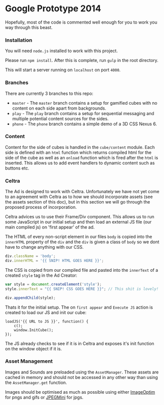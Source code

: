 # Google Prototype 2014

Hopefully, most of the code is commented well enough for you to work you way through this beast.

### Installation

You will need `node.js` installed to work with this project.

Please run `npm install`. After this is complete, run `gulp` in the root directory.

This will start a server running on `localhost` on port `4000`.

### Branches

There are currently 3 branches to this repo:

- `master` - The `master` branch contains a setup for gamified cubes with no content on each side apart from backgrounds.
- `play` - The `play` branch contains a setup for sequential messaging and multiple potential content sources for the sides.
- `phone` - The `phone` branch contains a simple demo of a 3D CSS Nexus 6.

### Content

Content for the side of cubes is handled in the `cube/content` module. Each side is defined with an `html` function which returns compiled html for the side of the cube as well as an `onload` function which is fired after the `html` is inserted. This allows us to add event handlers to dynamic content such as buttons etc.

### Celtra

The Ad is designed to work with Celtra. Unfortunately we have not yet come to an agreement with Celtra as to how we should incorporate assets (see the assets section of this doc), but in this section we will go through the proposed process of incorporation.

Celtra advices us to use their Frame/Div component. This allows us to run some JavaScript in our initial setup and then load an external JS file (our main compiled js) on 'first appear' of the ad.

The HTML of every non-script element in our files `body` is copied into the `innerHTML` property of the `div` and the `div` is given a class of `body` so we dont have to change anything with our CSS.

```javascript
div.className = 'body';
div.innerHTML = '{{ SNIP! HTML GOES HERE }}';
```

The CSS is copied from our compiled file and pasted into the `innerText` of a created `style` tag in the Ad Creator:

```javascript
var style = document.createElement('style');
style.innerText = "{{ SNIP! CSS GOES HERE }}"; // This shit is lovely! </sarcasm>

div.appendChild(style);
```

Thats it for the initial setup. The on `first appear` and `Execute JS` action is created to load our JS and init our cube:

```
loadJS('{{ URL to JS }}', function() {
    c();
    window.InitCube(); 
});
```

The JS already checks to see if it is in Celtra and exposes it's init function on the window object if it is.

### Asset Management

Images and Sounds are preloaded using the `AssetManager`. These assets are cached in memory and should not be accessed in any other way than using the `AssetManager.get` function.

Images should be optimised as much as possible using either [ImageOptim](http://imageoptim.com) for pngs and gifs or [JPEGMini](http://www.jpegmini.com) for jpgs.
